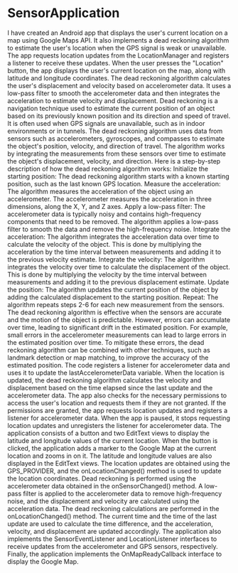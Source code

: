 # SensorApplication

I have created an Android app that displays the user's current location on a map using Google Maps API. It also implements a dead reckoning algorithm to estimate the user's location when the GPS signal is weak or unavailable. The app requests location updates from the LocationManager and registers a listener to receive these updates. When the user presses the "Location" button, the app displays the user's current location on the map, along with latitude and longitude coordinates.
The dead reckoning algorithm calculates the user's displacement and velocity based on accelerometer data. It uses a low-pass filter to smooth the accelerometer data and then integrates the acceleration to estimate velocity and displacement.
Dead reckoning is a navigation technique used to estimate the current position of an object based on its previously known position and its direction and speed of travel. It is often used when GPS signals are unavailable, such as in indoor environments or in tunnels.
The dead reckoning algorithm uses data from sensors such as accelerometers, gyroscopes, and compasses to estimate the object's position, velocity, and direction of travel. The algorithm works by integrating the measurements from these sensors over time to estimate the object's displacement, velocity, and direction.
Here is a step-by-step description of how the dead reckoning algorithm works:
Initialize the starting position: The dead reckoning algorithm starts with a known starting position, such as the last known GPS location.
Measure the acceleration: The algorithm measures the acceleration of the object using an accelerometer. The accelerometer measures the acceleration in three dimensions, along the X, Y, and Z axes.
Apply a low-pass filter: The accelerometer data is typically noisy and contains high-frequency components that need to be removed. The algorithm applies a low-pass filter to smooth the data and remove the high-frequency noise.
Integrate the acceleration: The algorithm integrates the acceleration data over time to calculate the velocity of the object. This is done by multiplying the acceleration by the time interval between measurements and adding it to the previous velocity estimate.
Integrate the velocity: The algorithm integrates the velocity over time to calculate the displacement of the object. This is done by multiplying the velocity by the time interval between measurements and adding it to the previous displacement estimate.
Update the position: The algorithm updates the current position of the object by adding the calculated displacement to the starting position.
Repeat: The algorithm repeats steps 2-6 for each new measurement from the sensors.
The dead reckoning algorithm is effective when the sensors are accurate and the motion of the object is predictable. However, errors can accumulate over time, leading to significant drift in the estimated position. For example, small errors in the accelerometer measurements can lead to large errors in the estimated position over time. To mitigate these errors, the dead reckoning algorithm can be combined with other techniques, such as landmark detection or map matching, to improve the accuracy of the estimated position.
The code registers a listener for accelerometer data and uses it to update the lastAccelerometerData variable. When the location is updated, the dead reckoning algorithm calculates the velocity and displacement based on the time elapsed since the last update and the accelerometer data.
The app also checks for the necessary permissions to access the user's location and requests them if they are not granted. If the permissions are granted, the app requests location updates and registers a listener for accelerometer data. When the app is paused, it stops requesting location updates and unregisters the listener for accelerometer data.
The application consists of a button and two EditText views to display the latitude and longitude values of the current location. When the button is clicked, the application adds a marker to the Google Map at the current location and zooms in on it. The latitude and longitude values are also displayed in the EditText views.
The location updates are obtained using the GPS_PROVIDER, and the onLocationChanged() method is used to update the location coordinates. Dead reckoning is performed using the accelerometer data obtained in the onSensorChanged() method. A low-pass filter is applied to the accelerometer data to remove high-frequency noise, and the displacement and velocity are calculated using the acceleration data.
The dead reckoning calculations are performed in the onLocationChanged() method. The current time and the time of the last update are used to calculate the time difference, and the acceleration, velocity, and displacement are updated accordingly.
The application also implements the SensorEventListener and LocationListener interfaces to receive updates from the accelerometer and GPS sensors, respectively. Finally, the application implements the OnMapReadyCallback interface to display the Google Map.

